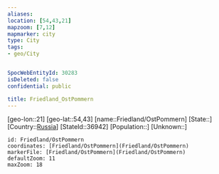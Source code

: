 ```yaml
---
aliases: 
location: [54,43,21]
mapzoom: [7,12] 
mapmarker: city 
type: City
tags:
- geo/City


SpocWebEntityId: 30283
isDeleted: false
confidential: public

title: Friedland_OstPommern
---
```

[geo-lon::21]
[geo-lat::54,43]
[name::Friedland/OstPommern]
[State::]
[Country::[Russia](geo/Continent/Europe/Russia.md)]
[StateId::36942]
[Population::]
[Unknown::]


```leaflet
id: Friedland/OstPommern
coordinates: [Friedland/OstPommern](Friedland/OstPommern)
markerFile: [Friedland/OstPommern](Friedland/OstPommern)
defaultZoom: 11 
maxZoom: 18
```


